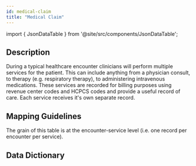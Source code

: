 ```yaml
---
id: medical-claim
title: "Medical Claim"
---
```


import { JsonDataTable } from '@site/src/components/JsonDataTable';


## Description
During a typical healthcare encounter clinicians will perform multiple services for the patient.  This can include anything from a physician consult, to therapy (e.g. respiratory therapy), to administering intravenous medications.  These services are recorded for billing purposes using revenue center codes and HCPCS codes and provide a useful record of care.  Each service receives it's own separate record.

## Mapping Guidelines
The grain of this table is at the encounter-service level (i.e. one record per encounter per service).

## Data Dictionary

<JsonDataTable jsonPath="nodes.model\.claims_preprocessing\.claims_preprocessing__medical_claim_core.columns" />

[//]: # (| Column Name | Data Type | Terminology | Description |)

[//]: # (|---|:---:|:---:|---|)

[//]: # (| encounter_id | varchar | no | Unique encounter ID &#40;one for each visit&#41; |)

[//]: # (| patient_id | varchar | no | Unique patient ID for each patient |)

[//]: # (| claim_id | varchar | no |	Unique ID for each claim related to the encounter |)

[//]: # (| claim_line_number | int | no | Integer indicating the line number of the claim |)

[//]: # (| claim_type | varchar | [yes]&#40;https://github.com/tuva-health/terminology/blob/main/terminology/claim_type.csv&#41; | The type of claim &#40;e.g. professional, institutional&#41; |)

[//]: # (| revenue_center_code |	varchar | [yes]&#40;https://github.com/tuva-health/terminology/blob/main/terminology/revenue_center_code.csv&#41; | The revenue code for the claim &#40;institutional claims only&#41; |)

[//]: # (| revenue_center_description | varchar | [yes]&#40;https://github.com/tuva-health/terminology/blob/main/terminology/revenue_center_code.csv&#41; | The revenue code for the claim &#40;institutional claims only&#41; |)

[//]: # (| service_unit_quantity | int | no | The number of units for the given service &#40;revenue code&#41; |)

[//]: # (| hcpcs_code | varchar | [yes]&#40;https://github.com/tuva-health/terminology/blob/main/terminology/hcpcs_level_2.csv&#41; | HCPCS level 1 and level 2 codes |)

[//]: # (| hcpcs_modifier_1 | varchar | yes | HCPCS modifier |)

[//]: # (| hcpcs_modifier_2 | varchar | yes | HCPCS modifier |)

[//]: # (| hcpcs_modifier_3 | varchar | yes | HCPCS modifier |)

[//]: # (| hcpcs_modifier_4 | varchar | yes | HCPCS modifier |)

[//]: # (| hcpcs_modifier_5 | varchar | yes | HCPCS modifier |)

[//]: # (| rendering_npi | varchar |	yes | NPI for the provider that performed the service being billed |)

[//]: # (| billing_npi | varchar | yes | NPI for the organization billing for the service |)

[//]: # (| facility_npi | varchar | yes | NPI for the facility where the service was performed |)

[//]: # (| paid_date	| date | no | The date the claim was paid |)

[//]: # (| paid_amount |	float | no | The total paid amount for the claim |)

[//]: # (| charge_amount | float | no | Total charge amount for the claim |)

[//]: # (| data_source | varchar | no | Indicates the name of the source dataset &#40;e.g. Medicare Claims&#41; |)